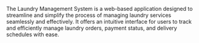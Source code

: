 The Laundry Management System is a web-based application designed to streamline and simplify the process of managing laundry services seamlessly and effectively. It offers an intuitive interface for users to track and efficiently manage laundry orders, payment status, and delivery schedules with ease.

